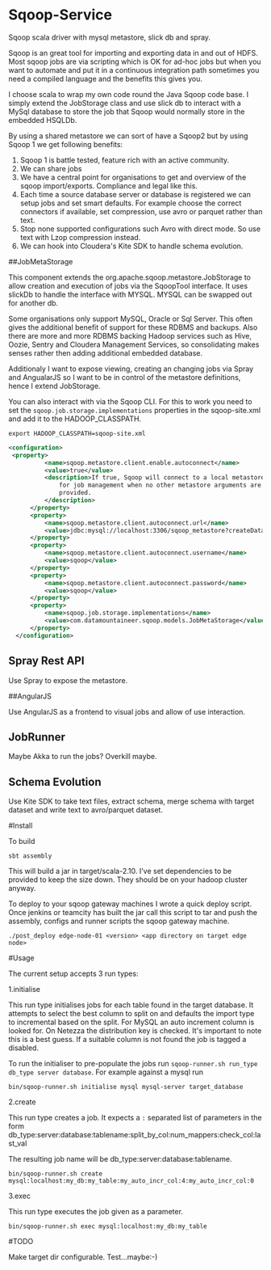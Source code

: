 # Sqoop-Service
Sqoop scala driver with mysql metastore, slick db and spray.

Sqoop is an great tool for importing and exporting data in and out of HDFS. Most sqoop jobs are via scripting which is OK for ad-hoc jobs but when you want to automate and put it in a continuous integration path sometimes you need a compiled language and the benefits this gives you.

I choose scala to wrap my own code round the Java Sqoop code base. I simply extend the JobStorage class and use slick db to interact with a MySql database to store the job that Sqoop would normally store in the embedded HSQLDb.

By using a shared metastore we can sort of have a Sqoop2 but by using Sqoop 1 we get following benefits:

1.  Sqoop 1 is battle tested, feature rich with an active community.
2.  We can share jobs
3.  We have a central point for organisations to get and overview of the sqoop import/exports. Compliance and legal like this.
4.  Each time a source database server or database is registered we can setup jobs and set smart defaults. For example choose the correct connectors if available, set compression, use avro or parquet rather than text.
5.  Stop none supported configurations such Avro with direct mode. So use text with Lzop compression instead.
6.  We can hook into Cloudera's Kite SDK to handle schema evolution.

##JobMetaStorage

This component extends the org.apache.sqoop.metastore.JobStorage to allow creation and execution of jobs via the SqoopTool interface. It uses slickDb to handle the interface with MYSQL. MYSQL can be swapped out for another db.

Some organisations only support MySQL, Oracle or Sql Server. This often gives the additional benefit of support for these RDBMS and backups. Also there are more and more RDBMS backing Hadoop services such as Hive, Oozie, Sentry and Cloudera Management Services, so consolidating makes senses rather then adding additional embedded database.

Additionaly I want to expose viewing, creating an changing jobs via Spray and AngualarJS so I want to be in control of the metastore definitions, hence I extend JobStorage.

You can also interact with via the Sqoop CLI. For this to work you need to set the `sqoop.job.storage.implementations` properties in the sqoop-site.xml and add it to the HADOOP_CLASSPATH.

```
export HADOOP_CLASSPATH=sqoop-site.xml
```

```xml
<configuration>
 <property>
          <name>sqoop.metastore.client.enable.autoconnect</name>
          <value>true</value>
          <description>If true, Sqoop will connect to a local metastore
              for job management when no other metastore arguments are
              provided.
          </description>
      </property>
      <property>
          <name>sqoop.metastore.client.autoconnect.url</name>
          <value>jdbc:mysql://localhost:3306/sqoop_metastore?createDatabaseIfNotExist=false</value>
      </property>
      <property>
          <name>sqoop.metastore.client.autoconnect.username</name>
          <value>sqoop</value>
      </property>
      <property>
          <name>sqoop.metastore.client.autoconnect.password</name>
          <value>sqoop</value>
      </property>
      <property>
          <name>sqoop.job.storage.implementations</name>
          <value>com.datamountaineer.sqoop.models.JobMetaStorage</value>
      </property>
  </configuration>
```
## Spray Rest API

Use Spray to expose the metastore.

##AngularJS

Use AngularJS as a frontend to visual jobs and allow of use interaction.

## JobRunner

Maybe Akka to run the jobs? Overkill maybe.

## Schema Evolution

Use Kite SDK to take text files, extract schema, merge schema with target dataset and write text to avro/parquet dataset.

#Install

To build

```
sbt assembly
```

This will build a jar in target/scala-2.10. I've set dependencies to be provided to keep the size down. They should be on your hadoop cluster anyway.

To deploy to your sqoop gateway machines I wrote a quick deploy script. Once jenkins or teamcity has built the jar call this script to tar and push the assembly, configs and runner scripts the sqoop gateway machine.

```
./post_deploy edge-node-01 <version> <app directory on target edge node>
```

#Usage

The current setup accepts 3 run types:

1.initialise

 This run type initialises jobs for each table found in the target database. It attempts to select the best column to split on and defaults the import type to incremental based on the split. For MySQL an auto increment column is looked for. On Netezza the distribution key is checked. It's important to note this is a best guess. If a suitable column is not found the job is tagged a disabled.

To run the initialiser to pre-populate the jobs run `sqoop-runner.sh run_type db_type server database`. For example against a mysql run

```
bin/sqoop-runner.sh initialise mysql mysql-server target_database
```

2.create

 This run type creates a job. It expects a `:` separated list of parameters in the form db_type:server:database:tablename:split_by_col:num_mappers:check_col:last_val

 The resulting job name will be db_type:server:database:tablename.

 ```
 bin/sqoop-runner.sh create mysql:localhost:my_db:my_table:my_auto_incr_col:4:my_auto_incr_col:0
 ```

3.exec

This run type executes the job given as a parameter.

```
bin/sqoop-runner.sh exec mysql:localhost:my_db:my_table
```

#TODO

Make target dir configurable.
Test...maybe:-)
